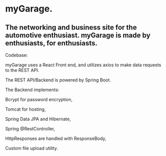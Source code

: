 # myGarage. 
The networking and business site for the automotive enthusiast.
myGarage is made by enthusiasts, for enthusiasts.
------------------------------------------------
Codebase:

myGarage uses a React Front end, and utilizes axios to make data requests to the REST API.

The REST API/Backend is powered by Spring Boot. 

The Backend implements: 

Bcrypt for password encryption, 

Tomcat for hosting,

Spring Data JPA and Hibernate,

Spring @RestController,

HttpResponses are handled with ResponseBody,

Custom file upload utility.
